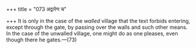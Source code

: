 +++
title = "073 अद्वारेण च"

+++
It is only in the case of the *walled* village that the text forbids
entering, except through the gate, by passing over the walls and such
other means. In the case of the unwalled village, one might do as one
pleases, even though there he gates.—(73)


